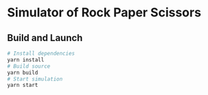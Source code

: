 # Simulator of Rock Paper Scissors

## Build and Launch

```sh
# Install dependencies
yarn install
# Build source
yarn build
# Start simulation
yarn start
```